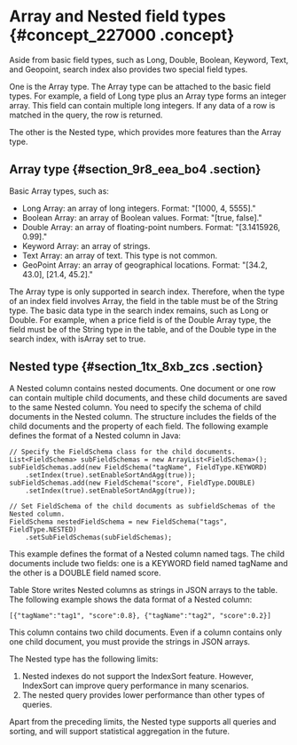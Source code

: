 # Array and Nested field types {#concept_227000 .concept}

Aside from basic field types, such as Long, Double, Boolean, Keyword, Text, and Geopoint, search index also provides two special field types.

One is the Array type. The Array type can be attached to the basic field types. For example, a field of Long type plus an Array type forms an integer array. This field can contain multiple long integers. If any data of a row is matched in the query, the row is returned.

The other is the Nested type, which provides more features than the Array type.

## Array type {#section_9r8_eea_bo4 .section}

Basic Array types, such as:

-   Long Array: an array of long integers. Format: "\[1000, 4, 5555\]."
-   Boolean Array: an array of Boolean values. Format: "\[true, false\]."
-   Double Array: an array of floating-point numbers. Format: "\[3.1415926, 0.99\]."
-   Keyword Array: an array of strings.
-   Text Array: an array of text. This type is not common.
-   GeoPoint Array: an array of geographical locations. Format: "\[34.2, 43.0\], \[21.4, 45.2\]."

The Array type is only supported in search index. Therefore, when the type of an index field involves Array, the field in the table must be of the String type. The basic data type in the search index remains, such as Long or Double. For example, when a price field is of the Double Array type, the field must be of the String type in the table, and of the Double type in the search index, with isArray set to true.

## Nested type {#section_1tx_8xb_zcs .section}

A Nested column contains nested documents. One document or one row can contain multiple child documents, and these child documents are saved to the same Nested column. You need to specify the schema of child documents in the Nested column. The structure includes the fields of the child documents and the property of each field. The following example defines the format of a Nested column in Java:

``` {#codeblock_fld_lj7_089}
// Specify the FieldSchema class for the child documents.
List<FieldSchema> subFieldSchemas = new ArrayList<FieldSchema>();
subFieldSchemas.add(new FieldSchema("tagName", FieldType.KEYWORD)
    .setIndex(true).setEnableSortAndAgg(true));
subFieldSchemas.add(new FieldSchema("score", FieldType.DOUBLE)
    .setIndex(true).setEnableSortAndAgg(true));

// Set FieldSchema of the child documents as subfieldSchemas of the Nested column.
FieldSchema nestedFieldSchema = new FieldSchema("tags", FieldType.NESTED)
    .setSubFieldSchemas(subFieldSchemas);
```

This example defines the format of a Nested column named tags. The child documents include two fields: one is a KEYWORD field named tagName and the other is a DOUBLE field named score.

Table Store writes Nested columns as strings in JSON arrays to the table. The following example shows the data format of a Nested column:

``` {#codeblock_v09_hx3_bgs}
[{"tagName":"tag1", "score":0.8}, {"tagName":"tag2", "score":0.2}]
```

This column contains two child documents. Even if a column contains only one child document, you must provide the strings in JSON arrays.

The Nested type has the following limits:

1.  Nested indexes do not support the IndexSort feature. However, IndexSort can improve query performance in many scenarios.
2.  The nested query provides lower performance than other types of queries.

Apart from the preceding limits, the Nested type supports all queries and sorting, and will support statistical aggregation in the future.

